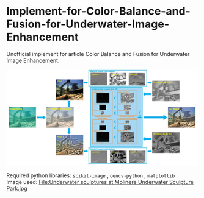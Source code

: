 # Implement-for-Color-Balance-and-Fusion-for-Underwater-Image-Enhancement
Unofficial implement for article Color Balance and Fusion for Underwater Image Enhancement.

![Overview of dehazing scheme](/dehazing_scheme.jpg)

Required python libraries: `scikit-image` , `oencv-python` , `matplotlib`  
Image used: [File:Underwater sculptures at Molinere Underwater Sculpture Park.jpg](https://commons.wikimedia.org/wiki/File:Underwater_sculptures_at_Molinere_Underwater_Sculpture_Park.jpg)